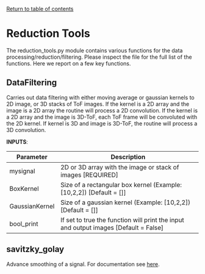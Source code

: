 [Return to table of contents](index.md)<br/>
# Reduction Tools
The reduction_tools.py module contains various functions for the data processing/reduction/filtering.
Please inspect the file for the full list of the functions. Here we report on a few key functions.

## DataFiltering
Carries out data filtering with either moving average or gaussian kernels to 2D image, or 3D stacks of ToF images.
If the kernel is a 2D array and the image is a 2D array the routine will process a 2D convolution. If the kernel is a 2D array and the image is 3D-ToF, each ToF frame will be convoluted with the 2D kernel. If kernel is 3D and image is 3D-ToF, the routine will process a 3D convolution.

__INPUTS__:

|Parameter| Description|
|----------|------------|
| mysignal | 2D or 3D array with the image or stack of images [REQUIRED]|
| BoxKernel | Size of a rectangular box kernel (Example: [10,2,2]) [Default = []]|
| GaussianKernel | Size of a gaussian kernel (Example: [10,2,2])  [Default = []]|
| bool_print | If set to true the function will print the input and output images [Default = False]|

## savitzky_golay
Advance smoothing of a signal. For documentation see [here](https://scipy-cookbook.readthedocs.io/items/SavitzkyGolay.html).
